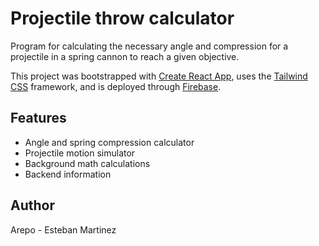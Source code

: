 # Projectile throw calculator

Program for calculating the necessary angle and compression for a projectile in a spring cannon to reach a given objective.

This project was bootstrapped with [Create React App](https://github.com/facebook/create-react-app), uses the [Tailwind CSS](https://tailwindcss.com) framework, and is deployed through [Firebase](https://firebase.google.com).

## Features

- Angle and spring compression calculator
- Projectile motion simulator
- Background math calculations
- Backend information

## Author

Arepo - Esteban Martinez